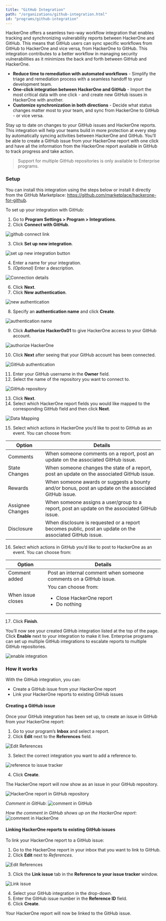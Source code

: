 ```yaml
---
title: "GitHub Integration"
path: "/organizations/github-integration.html"
id: "programs/github-integration"
---
```


HackerOne offers a seamless two-way workflow integration that enables tracking and synchronizing vulnerability reports between HackerOne and GitHub. This means that GitHub users can sync specific workflows from GitHub to HackerOne and vice versa, from HackerOne to GitHub. This integration contributes to a better workflow in managing security vulnerabilities as it minimizes the back and forth between GitHub and HackerOne.

- **Reduce time to remediation with automated workflows** - Simplify the triage and remediation process with a seamless handoff to your development team.
- **One-click integration between HackerOne and GitHub** - Import the most critical data with one click - and create new GitHub issues in HackerOne with another.
- **Customize synchronization in both directions** - Decide what status changes matter most to your team, and sync from HackerOne to GitHub - or vice versa.

Stay up to date on changes to your GitHub issues and HackerOne reports. This integration will help your teams build in more protection at every step by automatically syncing activities between HackerOne and GitHub. You’ll be able to create a GitHub issue from your HackerOne report with one click and have all the information from the HackerOne report available in GitHub to track progress and take action.

> Support for multiple GitHub repositories is only available to Enterprise programs.

### Setup
You can install this integration using the steps below or install it directly from the GitHub Marketplace: https://github.com/marketplace/hackerone-for-github.

To set up your integration with GitHub:
1. Go to **Program Settings > Program > Integrations**.
2. Click **Connect with GitHub**.

![github connect link](./images/github-1.png)

3. Click **Set up new integration**.

![set up new integration button](./images/github-2.png)

4. Enter a name for your integration.
5. *(Optional)* Enter a description.

![Connection details](./images/github-3.png)

6. Click **Next**.
7. Click **New authentication**.

![new authentication](./images/github-4.png)

8. Specify an **authentication name** and click **Create**.

![authentication name](./images/github-5.png)

9. Click **Authorize Hacker0x01** to give HackerOne access to your GitHub account.  

![authorize HackerOne](./images/github-6.png)

10. Click **Next** after seeing that your GitHub account has been connected.

![GitHub authentication](./images/github-7.png)

11. Enter your GitHub username in the **Owner** field.
12. Select the name of the repository you want to connect to.

![GitHub repository](./images/github-8.png)

13. Click **Next**.
14. Select which HackerOne report fields you would like mapped to the corresponding GitHub field and then click **Next**.

![Data Mapping](./images/github-9.png)

15. Select which actions in HackerOne you’d like to post to GitHub as an event. You can choose from:

Option | Details
------ | -------
Comments | When someone comments on a report, post an update on the associated GitHub issue.
State Changes | When someone changes the state of a report, post an update on the associated GitHub issue.
Rewards | When someone awards or suggests a bounty and/or bonus, post an update on the associated GitHub issue.
Assignee Changes | When someone assigns a user/group to a report, post an update on the associated GitHub issue.
Disclosure | When disclosure is requested or a report becomes public, post an update on the associated GitHub issue.

16. Select which actions in GitHub you’d like to post to HackerOne as an event. You can choose from:

Option | Details
------ | -------
Comment added | Post an internal comment when someone comments on a GitHub issue.
When issue closes | You can choose from: <br><ul><li>Close HackerOne report</li><li>Do nothing</li>

17. Click **Finish**.

You’ll now see your created GitHub integration listed at the top of the page. Click **Enable** next to your integration to make it live. Enterprise 
programs can set up multiple GitHub integrations to escalate reports to multiple GitHub repositories. 

![enable integration](./images/github-10.png)

### How it works
With the GitHub integration, you can:
* Create a GitHub issue from your HackerOne report
* Link your HackerOne reports to existing GitHub issues

#### Creating a GitHub issue
Once your GitHub integration has been set up, to create an issue in GitHub from your HackerOne report:
1. Go to your program’s **Inbox** and select a report.
2. Click **Edit** next to the **References** field.

![Edit References](./images/github-11.png)

3. Select the correct integration you want to add a reference to.

![reference to issue tracker](./images/github-12.png)

4. Click **Create**.

The HackerOne report will now show as an issue in your GitHub repository.

![HackerOne report in GitHub repository](./images/github-13.png)

*Comment in GitHub*:
![comment in GitHub](./images/github-14.png)

*How the comment in GitHub shows up on the HackerOne report*:
![comment in HackerOne](./images/github-15.png)

#### Linking HackerOne reports to existing GitHub issues
To link your HackerOne report to a GitHub issue:
1. Go to the HackerOne report in your inbox that you want to link to GitHub.
2. Click **Edit** next to *References*.

![Edit References](./images/github-11.png)

3. Click the **Link issue** tab in the **Reference to your issue tracker** window.

![Link issue](./images/github-16.png)

4. Select your GitHub integration in the drop-down.
5. Enter the GitHub issue number in the **Reference ID** field.
6. Click **Create**.

Your HackerOne report will now be linked to the GitHub issue.  

